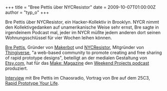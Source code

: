 +++
title = "Bree Pettis über NYCResistor"
date = 2009-10-07T01:00:00Z
author = "typ_o"
+++
  
Bre Pettis über NYCResistor, ein Hacker-Kollektiv in Brooklyn. NYCR
nimmt den Kollektivgedanken auf unamerikanische Weise sehr ernst, Bre
sagte in irgendeinem Podcast mal, jeder im NYCR müßte jedem anderen dort
seinen Wohnungsschlüssel für vier Wochen leihen können.  
  
[Bre Pettis](http://www.brepettis.com/), Gründer von
[Makerbot](http://www.makerbot.com/) und
[NYCResistor](http://www.nycresistor.com/), Mitgründer von
[Thingiverse](http://www.thingiverse.com/), "a web-based community to
promote creating and free sharing of rapid prototype designs", beteiligt
an der medialen Gestaltung von [Etsy.com](http://www.etsy.com/), hat für
das [Make: Magazine](http://makezine.com/) den [Weekend Projects
podcast](http://blog.makezine.com/archive/make_podcast/) produziert.  
  
[Interview](http://chaosradio.ccc.de/cri014.html) mit Bre Pettis im
Chaosradio, Vortrag von Bre auf dem 25C3, [Rapid Prototype Your
Life](http://chaosradio.ccc.de/25c3_m4v_3015.html).
